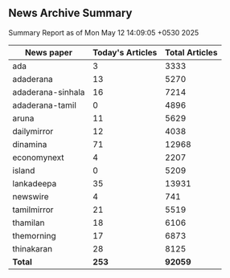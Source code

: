 <!-- @format -->
## News Archive Summary

Summary Report as of Mon May 12 14:09:05 +0530 2025

| News paper         | Today's Articles | Total Articles |
|--------------------|------------------|----------------|
| ada               | 3          | 3333        |
| adaderana               | 13          | 5270        |
| adaderana-sinhala               | 16          | 7214        |
| adaderana-tamil               | 0          | 4896        |
| aruna               | 11          | 5629        |
| dailymirror               | 12          | 4038        |
| dinamina               | 71          | 12968        |
| economynext               | 4          | 2207        |
| island               | 0          | 5209        |
| lankadeepa               | 35          | 13931        |
| newswire               | 4          | 741        |
| tamilmirror               | 21          | 5519        |
| thamilan               | 18          | 6106        |
| themorning               | 17          | 6873        |
| thinakaran               | 28          | 8125        |
| **Total**          | **253**      | **92059** |


